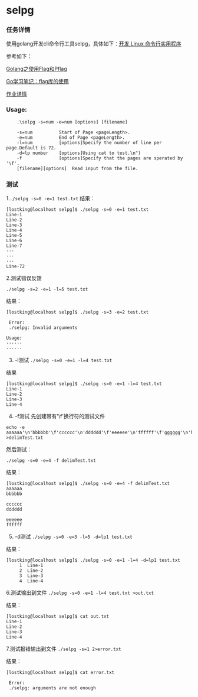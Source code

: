 # selpg

### 任务详情
使用golang开发cli命令行工具selpg，具体如下：[开发 Linux 命令行实用程序](https://www.ibm.com/developerworks/cn/linux/shell/clutil/index.html)

参考如下：

[Golang之使用Flag和Pflag](https://o-my-chenjian.com/2017/09/20/Using-Flag-And-Pflag-With-Golang/)

[Go学习笔记：flag库的使用](https://studygolang.com/articles/5608)

[作业详情](https://pmlpml.github.io/ServiceComputingOnCloud/ex-cli-basic)

### Usage:
```
	.\selpg -s=num -e=num [options] [filename]

	-s=num          Start of Page <pageLength>.
	-e=num          End of Page <pageLength>.
	-l=num          [options]Specify the number of line per page.Default is 72.
	-d=lp number    [options]Using cat to test.\n")
	-f              [options]Specify that the pages are sperated by '\f'.
	[filename][options]  Read input from the file.
```


### 测试

1.`./selpg -s=0 -e=1 test.txt`
结果：

```
[lostking@localhost selpg]$ ./selpg -s=0 -e=1 test.txt
Line-1
Line-2
Line-3
Line-4
Line-5
Line-6
Line-7
···
···
···
Line-72
```

2.测试错误反馈

`./selpg -s=2 -e=1 -l=5 test.txt`

结果：

```
[lostking@localhost selpg]$ ./selpg -s=3 -e=2 test.txt

 Error: 
 ./selpg: Invalid arguments

Usage:
······
······
```

3. -l测试
`./selpg -s=0 -e=1 -l=4 test.txt`

结果

```
[lostking@localhost selpg]$ ./selpg -s=0 -e=1 -l=4 test.txt
Line-1
Line-2
Line-3
Line-4
```
4. -f测试
先创建带有'\f'换行符的测试文件

```
echo -e aaaaaa'\n'bbbbbb'\f'cccccc'\n'dddddd'\f'eeeeee'\n'ffffff'\f'gggggg'\n'hhhhhh >delimTest.txt
```
然后测试：

`./selpg -s=0 -e=4 -f delimTest.txt`

结果：

```
[lostking@localhost selpg]$ ./selpg -s=0 -e=4 -f delimTest.txt 
aaaaaa
bbbbbb

cccccc
dddddd

eeeeee
ffffff

```

5. -d测试
`./selpg -s=0 -e=3 -l=5 -d=lp1 test.txt`

结果：

```
[lostking@localhost selpg]$ ./selpg -s=0 -e=1 -l=4 -d=lp1 test.txt
     1	Line-1
     2	Line-2
     3	Line-3
     4	Line-4
```

6.测试输出到文件
`./selpg -s=0 -e=1 -l=4 test.txt >out.txt`

结果：

```
[lostking@localhost selpg]$ cat out.txt 
Line-1
Line-2
Line-3
Line-4
```

7.测试报错输出到文件
`./selpg -s=1 2>error.txt`

结果：

```
[lostking@localhost selpg]$ cat error.txt 

 Error: 
 ./selpg: arguments are not enough

```




